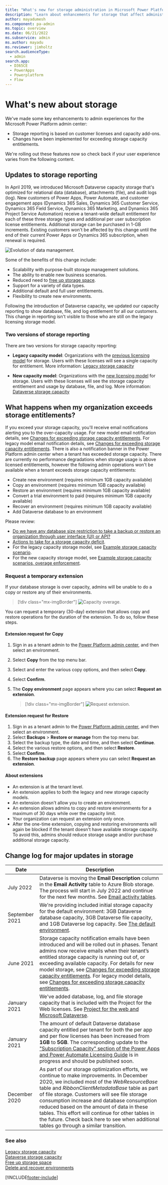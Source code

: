 ```yaml
---
title: "What's new for storage administration in Microsoft Power Platform"
description: "Learn about enhancements for storage that affect administrators, including reporting and reaching Dataverse database capacity limits."
author: mayadumesh
ms.component: pa-admin
ms.topic: overview
ms.date: 06/21/2022
ms.subservice: admin
ms.author: mayadu
ms.reviewer: jimholtz
search.audienceType: 
  - admin
search.app:
  - D365CE
  - PowerApps
  - Powerplatform
  - Flow
---
```


# What's new about storage 

We've made some key enhancements to admin experiences for the Microsoft Power Platform admin center:

- Storage reporting is based on customer licenses and capacity add-ons.
- Changes have been implemented for exceeding storage capacity entitlements.

We're rolling out these features now so check back if your user experience varies from the following content.

## Updates to storage reporting 

In April 2019, we introduced Microsoft Dataverse capacity storage that's optimized for relational data (database), attachments (file), and audit logs (log). New customers of Power Apps, Power Automate, and customer engagement apps (Dynamics 365 Sales, Dynamics 365 Customer Service, Dynamics 365 Field Service, Dynamics 365 Marketing, and Dynamics 365 Project Service Automation) receive a tenant-wide default entitlement for each of these three storage types and additional per user subscription license entitlements. Additional storage can be purchased in 1-GB increments. Existing customers won't be affected by this change until the end of their current Power Apps or Dynamics 365 subscription, when renewal is required.

![Evolution of data management.](media/storage-model-evolution.png "Evolution of data management")

Some of the benefits of this change include:

- Scalability with purpose-built storage management solutions.
- The ability to enable new business scenarios.
- Reduced need to [free up storage space](free-storage-space.md).
- Support for a variety of data types.
- Additional default and full user entitlements.
- Flexibility to create new environments.

Following the introduction of Dataverse capacity, we updated our capacity reporting to show database, file, and log entitlement for all our customers. This change in reporting isn't visible to those who are still on the legacy licensing storage model.

### Two versions of storage reporting

There are two versions for storage capacity reporting: 

- **Legacy capacity model**: Organizations with the [previous licensing model](legacy-capacity-storage.md#licenses-for-the-legacy-storage-model) for storage. Users with these licenses will see a single capacity for entitlement. More information: [Legacy storage capacity](legacy-capacity-storage.md)

- **New capacity model**: Organizations with the [new licensing model](capacity-storage.md#licenses-for-the-new-storage-model) for storage. Users with these licenses will see the storage capacity entitlement and usage by database, file, and log. More information: [Dataverse storage capacity](capacity-storage.md)

## What happens when my organization exceeds storage entitlements?

If you exceed your storage capacity, you'll receive email notifications alerting you to the over-capacity usage.  For new model email notification details, see [Changes for exceeding storage capacity entitlements](capacity-storage.md#changes-for-exceeding-storage-capacity-entitlements). For legacy model email notification details, see [Changes for exceeding storage capacity entitlements](legacy-capacity-storage.md#changes-for-exceeding-storage-capacity-entitlements). There is also a notification banner in the Power Platform admin center when a tenant has exceeded storage capacity. There are currently no performance degradations when storage usage is above licensed entitlements, however the following admin operations won't be available when a tenant exceeds storage capacity entitlements:

- Create new environment (requires minimum 1GB capacity available)
- Copy an environment (requires minimum 1GB capacity available)
- Restore an environment (requires minimum 1GB capacity available)
- Convert a trial environment to paid (requires minimum 1GB capacity available)
- Recover an environment (requires minimum 1GB capacity available)
- Add Dataverse database to an environment

Please review:
- [Do we have any database size restriction to take a backup or restore an organization through user interface (UI) or API?](backup-restore-environments.md#do-we-have-any-database-size-restriction-to-take-a-backup-or-restore-an-organization-through-user-interface-ui-or-api)
- [Actions to take for a storage capacity deficit](capacity-storage.md#actions-to-take-for-a-storage-capacity-deficit).
- For the legacy capacity storage model, see [Example storage capacity scenario](legacy-capacity-storage.md#example-storage-capacity-scenario). 
- For the new capacity storage model, see [Example storage capacity scenarios, overage enforcement](capacity-storage.md#example-storage-capacity-scenarios-overage-enforcement).

### Request a temporary extension

If your database storage is over capacity, admins will be unable to do a copy or restore any of their environments. 

> [!div class="mx-imgBorder"] 
> ![Capacity overage.](media/capacity-overage.png "Overage")
   

You can request a temporary (30-day) extension that allows copy and restore operations for the duration of the extension. To do so, follow these steps.

#### Extension request for Copy

1. Sign in as a tenant admin to the [Power Platform admin center](https://admin.powerplatform.microsoft.com), and then select an environment.
2. Select **Copy** from the top menu bar.
3. Select and enter the various copy options, and then select **Copy**.
4. Select **Confirm**.
5. The **Copy environment** page appears where you can select **Request an extension**.

   > [!div class="mx-imgBorder"] 
   > ![Request extension.](media/capacity-request-extension.png "Request extension")

#### Extension request for Restore

1. Sign in as a tenant admin to the [Power Platform admin center](https://admin.powerplatform.microsoft.com), and then select an environment.
2. Select **Backups** > **Restore or manage** from the top menu bar.
3. Select the backup type, the date and time, and then select **Continue**.
4. Select the various restore options, and then select **Restore**.
5. Select **Confirm**.
6. The **Restore backup** page appears where you can select **Request an extension**.

#### About extensions

- An extension is at the tenant level.
- An extension applies to both the legacy and new storage capacity models.
- An extension doesn't allow you to create an environment.
- An extension allows admins to copy and restore environments for a maximum of 30 days while over the capacity limit.
- Your organization can request an extension only once.
- After the one-time extension, copying and restoring environments will again be blocked if the tenant doesn't have available storage capacity. To avoid this, admins should reduce storage usage and/or purchase additional storage capacity.

## Change log for major updates in storage

|Date  |Description  |
|---------|---------|
| July 2022 | Dataverse is moving the **Email Description** column in the **Email Activity** table to Azure Blob storage. The process will start in July 2022 and continue for the next few months. See [Email activity tables](/power-apps/developer/data-platform/email-activity-entities).|
| September 2021 | We're providing included initial storage capacity for the default environment: 3GB Dataverse database capacity, 3GB Dataverse file capacity, and 1GB Dataverse log capacity. See [The default environment](environments-overview.md#the-default-environment).|
| June 2021 | Storage capacity notification emails have been introduced and will be rolled out in phases.  Tenant admins now receive emails when their tenant’s entitled storage capacity is running out of, or exceeding available capacity.  For details for new model storage, see [Changes for exceeding storage capacity entitlements](capacity-storage.md#changes-for-exceeding-storage-capacity-entitlements). For legacy model details, see [Changes for exceeding storage capacity entitlements](legacy-capacity-storage.md#changes-for-exceeding-storage-capacity-entitlements). |
| January 2021 | We've added database, log, and file storage capacity that is included with the Project for the Web licenses. See [Project for the web and Microsoft Dataverse](/office365/servicedescriptions/project-online-service-description/project-online-service-description#project-roadmap-and-power-automate). |
| January 2021 |   The amount of default Dataverse database capacity entitled per tenant for both the per app and per flow licenses has been increased from **1GB** to **5GB**. The corresponding update to the ["Subscription Capacity" section of the Power Apps and Power Automate Licensing Guide](https://go.microsoft.com/fwlink/?linkid=2085130) is in progress and should be published soon. |
|December 2020     |  As part of our storage optimization efforts, we continue to make improvements. In December 2020, we included most of the *WebResourceBase* table and *RibbonClientMetadataBase* table as part of file storage. Customers will see file storage consumption increase and database consumption reduced based on the amount of data in these tables. This effort will continue for other tables in the future. Check back here to see when additional tables go through a similar transition.    |

### See also
[Legacy storage capacity](legacy-capacity-storage.md) <br />
[Dataverse storage capacity](capacity-storage.md) <br />
[Free up storage space](free-storage-space.md) <br />
[Delete and recover environments](delete-environment.md)


[!INCLUDE[footer-include](../includes/footer-banner.md)]

